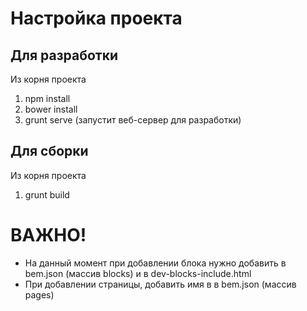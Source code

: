 Настройка проекта
=======

Для разработки
--------------
Из корня проекта

   1. npm install
   2. bower install
   3. grunt serve (запустит веб-сервер для разработки)
    
     
   

Для сборки
--------------
Из корня проекта

  1. grunt build


ВАЖНО!
=======

* На данный момент при добавлении блока нужно добавить в bem.json (массив blocks) и в dev-blocks-include.html
* При добавлении страницы, добавить имя в в bem.json (массив pages)

